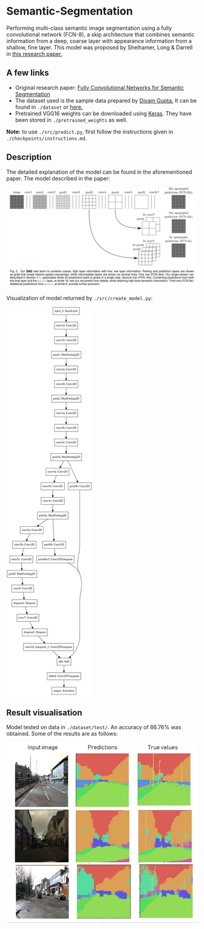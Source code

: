 # Semantic-Segmentation

Performing multi-class semantic image segmentation using a fully convolutional network (FCN-8), a skip architecture that combines semantic information from a deep, coarse layer with appearance information from a shallow, fine layer. This model was proposed by Shelhamer, Long & Darrell in [this research paper.](paper.pdf)

## A few links

- Original research paper: [Fully Convolutional Networks for Semantic Segmentation](paper.pdf)
- The dataset used is the sample data prepared by [Divam Gupta.](https://github.com/divamgupta) It can be found in `./dataset` or [here.](https://drive.google.com/file/d/0B0d9ZiqAgFkiOHR1NTJhWVJMNEU/view)
- Pretrained VGG16 weights can be downloaded using [Keras](https://keras.io/applications/#vgg16). They have been stored in `./pretrained_weights` as well.

**Note:** to use `./src/predict.py`, first follow the instructions given in `./checkpoints/instructions.md`.

## Description

The detailed explanation of the model can be found in the aforementioned paper. The model described in the paper:

![FCN model](img/research_model.JPG)

Visualization of model returned by `./src/create_model.py`:


![Model plot](img/model_plot.png) 

## Result visualisation

Model tested on data in `./dataset/test/`. An accuracy of 86.76% was obtained. Some of the results are as follows:

![Results](img/results.JPG)
